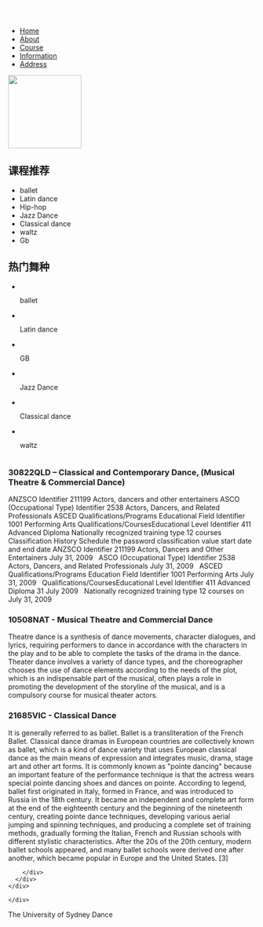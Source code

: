 <!DOCTYPE html>
<html lang="en">

<head>
  <meta charset="UTF-8">
  <meta name="viewport" content="width=device-width, initial-scale=1.0">
  <title>Document</title>
  <link rel="stylesheet" href="css/reset.css">
  <link rel="stylesheet" href="css/header.css">
  <link rel="stylesheet" href="css/footer.css">
  <link rel="stylesheet" href="css/planning.css">
</head>

<body>
  <!-- 头部 -->
  <div class="header">
    <div class="inner-1200">
      <div class="logo">
        <p style="color:#fff; margin-top:25px; font-size:20px; font-family:Tahoma, Geneva, sans-serif; ">The University of Sydney Dance</p>
      </div>
      <div class="nav">
        <ul>
         <li><a href="index.html">Home</a></li>
          <li><a href="About.html">About</a></li>
          <li><a href="Course.html">Course</a></li>
          <li><a href="Information.html"> Information</a></li>
          <li><a href="Address.html">Address</a></li>
        </ul>
      </div>
    </div>
  </div>

  <!-- banner -->
  <div class="banner">
    <img src="images/bj.png" alt="" height="149">
  </div>

  <!-- 主体 -->
  <div class="main">
    <div class="inner-1200">
      <div class="container">
        <!--侧边栏-->
        <div class="sidebar">
          <div class="sidebox">
            <h2>课程推荐</h2>
            <div class="tag">
              <ul>
                <li>ballet</li>
                <li>Latin dance</li>
                <li>Hip-hop</li>
                <li>Jazz Dance</li>
                <li>Classical dance</li>
                <li>waltz</li>
                <li>Gb</li>
              </ul>
            </div>
          </div>
          <div class="sidebox">
            <h2>热门舞种</h2>
            <ul class="pic">
              <li>
                <img src="images/1.jfif" alt="">
                <p>ballet</p>
              </li>
              <li>
                <img src="images/3.jfif" alt="">
                <p>Latin dance</p>
              </li>
              <li>
                <img src="images/7.jfif" alt="">
                <p>GB</p>
              </li>
              <li>
                <img src="images/4.jfif" alt="">
                <p>Jazz Dance</p>
              </li>
              <li>
                <img src="images/5.jfif" alt="">
                <p>Classical dance</p>
              </li>
              <li>
                <img src="images/6.jfif" alt="">
                <p>waltz</p>
              </li>
            </ul>
          </div>
        </div>
        <div class="list">
          <img src="images/yyj.webp" alt="">
          <h3>30822QLD – Classical and Contemporary Dance, (Musical Theatre & Commercial Dance)</h3>
          <p>ANZSCO Identifier 211199 Actors, dancers and other entertainers 
ASCO (Occupational Type) Identifier 2538 Actors, Dancers, and Related Professionals 
ASCED Qualifications/Programs Educational Field Identifier 1001 Performing Arts 
Qualifications/CoursesEducational Level Identifier 411 Advanced Diploma 
Nationally recognized training type 12 courses 
Classification History
Schedule the password classification value start date and end date
ANZSCO Identifier 211199 Actors, Dancers and Other Entertainers July 31, 2009   
ASCO (Occupational Type) Identifier 2538 Actors, Dancers, and Related Professionals July 31, 2009   
ASCED Qualifications/Programs Education Field Identifier 1001 Performing Arts July 31, 2009   
Qualifications/CoursesEducational Level Identifier 411 Advanced Diploma 31 July 2009   
Nationally recognized training type 12 courses on July 31, 2009   
          </p>
          <h3>10508NAT - Musical Theatre and Commercial Dance</h3>
          <p>Theatre dance is a synthesis of dance movements, character dialogues, and lyrics, requiring performers to dance in accordance with the characters in the play and to be able to complete the tasks of the drama in the dance. Theater dance involves a variety of dance types, and the choreographer chooses the use of dance elements according to the needs of the plot, which is an indispensable part of the musical, often plays a role in promoting the development of the storyline of the musical, and is a compulsory course for musical theater actors.</p>
          <h3>21685VIC - Classical Dance</h3>
          <p>It is generally referred to as ballet. Ballet is a transliteration of the French Ballet. Classical dance dramas in European countries are collectively known as ballet, which is a kind of dance variety that uses European classical dance as the main means of expression and integrates music, drama, stage art and other art forms. It is commonly known as "pointe dancing" because an important feature of the performance technique is that the actress wears special pointe dancing shoes and dances on pointe. According to legend, ballet first originated in Italy, formed in France, and was introduced to Russia in the 18th century. It became an independent and complete art form at the end of the eighteenth century and the beginning of the nineteenth century, creating pointe dance techniques, developing various aerial jumping and spinning techniques, and producing a complete set of training methods, gradually forming the Italian, French and Russian schools with different stylistic characteristics. After the 20s of the 20th century, modern ballet schools appeared, and many ballet schools were derived one after another, which became popular in Europe and the United States. [3]</p>
          
        </div>
      </div>
    </div>
  </div>

  <!-- 底部 -->
  <div class="footer">
    <div class="inner-1200">
      
    </div>
   <div class="copyright inner-1200">
      <p>The University of Sydney Dance</p>
    </div>
  </div>
</body>

</html>
